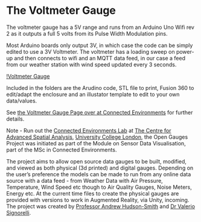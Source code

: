 # The Voltmeter Gauge

The voltmeter gauge has a 5V range and runs from an Arduino Uno Wifi rev 2 as it outputs a full 5 volts from its Pulse Width Modulation pins. 

Most Arduino boards only output 3V, in which case the code can be simply edited to use a 3V Voltmeter. The voltmeter has a loading sweep on power-up and then connects to wifi and an MQTT data feed, in our case a feed from our weather station with wind speed updated every 3 seconds.

[!Voltmeter Gauge](https://connected-environments.org/wp-content/uploads/2021/11/front-scaled.jpg) 

Included in the folders are the Arudino code, STL file to print, Fusion 360 to edit/adapt the enclosure and an illustator template to edit to your own data/values.

See [the Voltmeter Gauge Page over at Connected Environments](https://connected-environments.org/?p=6286&preview=true) for further details.



Note - Run out the [Connected Environments Lab](https://connected-environments.org/) at [The Centre for Advanced Spatial Analysis](https://www.ucl.ac.uk/bartlett/casa), [University College London](https://www.ucl.ac.uk), the Open Gauges Project was initiated as part of the Module on Sensor Data Visualisation, part of the MSc in Connected Environments.

The project aims to allow open source data gauges to be built, modified, and viewed as both physical (3d printed) and digital gauges. Depending on the user’s preference the models can be made to run from any online data source with a data feed - from Weather Data with Air Pressure, Temperature, Wind Speed etc though to Air Quality Gauges, Noise Meters, Energy etc. At the current time files to create the physical gauges are provided with versions to work in Augmented Reality, via Unity, incoming. The project was created by [Professor Andrew Hudson-Smith](https://connected-environments.org/people/) and [Dr Valerio Signorelli](https://connected-environments.org/people/). 
